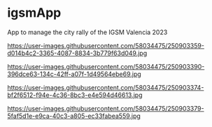 # igsmApp
App to manage the city rally of the IGSM Valencia 2023

https://user-images.githubusercontent.com/58034475/250903359-d014b4c2-3365-4087-8834-3b779f63d049.jpg

https://user-images.githubusercontent.com/58034475/250903390-396dce63-134c-42ff-a07f-1d49564ebe69.jpg

https://user-images.githubusercontent.com/58034475/250903374-bf2f6512-f94e-4c36-8bc3-e4e594d46613.jpg

https://user-images.githubusercontent.com/58034475/250903379-5faf5d1e-e9ca-40c3-a805-ec33fabea559.jpg
